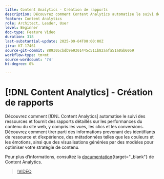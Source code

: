 ```yaml
---
title: Content Analytics - Création de rapports
description: Découvrez comment Content Analytics automatise le suivi des ressources et fournit des rapports détaillés sur les performances du contenu du site web, y compris les affichages, les clics et les conversions.
feature: Content Analytics
role: Architect, Leader, User
level: Beginner
doc-type: Feature Video
duration: 318
last-substantial-update: 2025-09-04T00:00:00Z
jira: KT-17461
source-git-commit: 889305cbdb9e9301445c511b82aafa51a0ab6069
workflow-type: tm+mt
source-wordcount: '74'
ht-degree: 0%

---
```


# [!DNL Content Analytics] - Création de rapports

Découvrez comment [!DNL Content Analytics] automatise le suivi des ressources et fournit des rapports détaillés sur les performances du contenu du site web, y compris les vues, les clics et les conversions. Découvrez comment tirer parti des informations provenant des identifiants de ressource et d’expérience, des métadonnées telles que les couleurs et les émotions, ainsi que des visualisations générées par des modèles pour optimiser votre stratégie de contenu.

Pour plus d’informations, consultez la [documentation](https://experienceleague.adobe.com/en/docs/analytics-platform/using/content-analytics/report/report){target="_blank"} de Content Analytics.

>[!VIDEO](https://video.tv.adobe.com/v/3473037/?learn=on&enablevpops)
